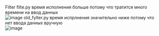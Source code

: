 Filter
filte.py время исполнения больше потому что тратится много времени на ввод данных  
![image](https://user-images.githubusercontent.com/72296553/142731442-79c28a5c-3c68-4e70-864c-df080cb8bafd.png)
old_fylter.py время испрлнения значительно ниже потому что нет ввода данных вручную  
![image](https://user-images.githubusercontent.com/72296553/142731620-7b72b5e4-24a5-43e2-b657-8db7bc1b0813.png)
